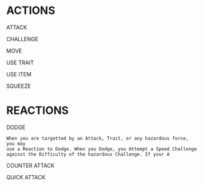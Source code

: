 ACTIONS
=======

ATTACK

CHALLENGE

MOVE

USE TRAIT

USE ITEM

SQUEEZE

REACTIONS
=========

DODGE

    When you are targetted by an Attack, Trait, or any hazardous force, you may
    use a Reaction to Dodge. When you Dodge, you Attempt a Speed Challenge
    against the Difficulty of the hazardous Challenge. If your A

COUNTER ATTACK

QUICK ATTACK

